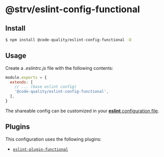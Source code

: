 # @strv/eslint-config-functional

## Install

```bash
$ npm install @code-quality/eslint-config-functional -D
```

## Usage

Create a _.eslintrc.js_ file with the following contents:

```js
module.exports = {
  extends: [
    // ... (base eslint config)
    '@code-quality/eslint-config-functional',
  ],
}
```

The shareable config can be customized in your [**eslint** configuration file](https://eslint.org/docs/user-guide/configuring).

## Plugins

This configuration uses the following plugins:

- [`eslint-plugin-functional`](https://github.com/jonaskello/eslint-plugin-functional)
